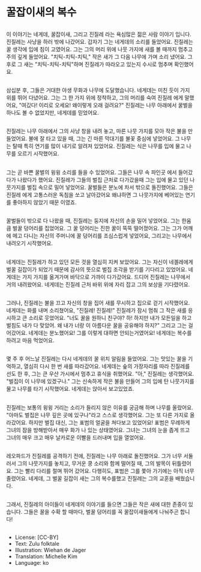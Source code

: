 # 꿀잡이새의 복수

##
이 이야기는 네게데, 꿀잡이새, 그리고 진질레 라는 욕심많은 젊은 사람 이야기 입니다. 진질레는 사냥을 하러 밖에 나갔어요. 갑자기 그는 네게데의 소리를 들었어요. 진질레는 꿀 생각에 입에 침이 고였어요. 그는 그의 머리 위에 나뭇 가지에 새를 볼 때까지 멈추고 주의 깊게 들었어요. "치틱-치틱-치틱," 작은 새가 그 다음 나무에 가며 소리 냈어요. 그후로 그 새는 "치틱-치틱-치틱"하며 진질레가 따라오고 있는지 수시로 멈추며 확인했어요.

##
삼십분 후, 그들은 거대한 야생 무화과 나무에 도달했습니다. 네게데는 미친 듯이 가지 위를 뛰어 다녔어요. 그는 그 한 가지 위에 정착하고, 그의 머리를 숙여 진질레 에게 말했어요, "여깄다! 이리로 오세요! 왜이렇게 오래 걸려요?" 진질레는 나무 아래에서 꿀벌을 하나도 볼 수 없었지만, 네게데를 믿었어요.

##
진질레는 나무 아래에서 그의 사냥 창을 내려 놓고, 마른 나뭇 가지를 모아 작은 불을 만들었어요. 불에 잘 타고 있을 때, 그는 긴 마른 막대기를 불꽃 중심에 넣었어요. 그 나무는 탈때 특히 연기를 많이 내기로 알려져 있었어요. 진질레는 식은 나무를 입에 물고 나무를 오르기 시작했어요.

##
그는 곧 바쁜 꿀벌의 윙윙 소리를 들을 수 있었어요. 그들은 나무 속 파인곳 에서 들어갔다가 나왔다가 했어요. 진질레가 그들의 벌집 근처로 다가갔을때 그는 입에 물고 있던 나뭇가지를 벌집 속으로 밀어 넣었어요. 꿀벌들은 분노에 차서 밖으로 돌진했어요. 그들은 진질레 에게 고통스러운 독침을 쏘고 날아갔어요 왜냐하면 그 나뭇가지에 베어있는 연기를 좋아하지 않았기 때문 이였죠.

##
꿀벌들이 밖으로 다 나왔을 때, 진질레는 둥지에 자신의 손을 밀어 넣었어요. 그는 한움큼 벌꿀 덩어리를 집었어요. 그 꿀 덩어리는 진한 꿀이 뚝뚝 떨어졌어요. 그는 그가 어깨에 메고 다니는 자신의 주머니에 꿀 덩어리를 조심스럽게 넣었어요, 그리고는 나무에서 내려오기 시작했어요.

##
네게데는 진질레가 하고 있던 모든 것을 열심히 지켜 보았어요. 그는 자신이 네겔레에게 벌꿀 길잡이가 되었기 때문에 감사의 뜻으로 벌집 조각을 받기를 기다리고 있었어요. 네게데는 가지 가지를 옮겨가며 바닥으로 가까이 다가갔어요. 드디어 진질레는 나무에서 거의 내려왔어요. 네게데는 진질레 근처 바위 위에 자리 잡고 그의 보상을 기다렸어요.

##
그러나, 진질레는 불을 끄고 자신의 창을 집어 새를 무시하고 집으로 걷기 시작했어요. 네게데는 화를 내며 소리쳤어요, "진질레! 진질레!" 진질레가 잠시 멈춰 그 작은 새를 응시하고 큰 소리로 웃었어요. "너도 꿀을 원하니 친구야? 하! 하지만 내가 모든일을 하고 벌침도 내가 다 맞았어. 왜 내가 너랑 이 아름다운 꿀을 공유해야 하지?" 그리고 그는 걸어갔어요. 네게데는 분노했어요! 그를 이렇게 대하면 안되는거였어요! 네게데는 복수를 하려고 마음 먹었어요.

##
몇 주 후 어느날 진질레는 다시 네게데의 꿀 위치 알림을 들었어요. 그는 맛있는 꿀을 기억하고, 열심히 다시 한 번 새를 따라갔어요. 네게데는 숲의 가장자리를 따라 진질레를 선도 한 후, 그는 큰 우산 가시에서 멈추고 휴식을 취했어요. "아," 진질레는 생각했어요. "벌집이 이 나무에 있겠구나." 그는 신속하게 작은 불을 만들어 그의 입에 탄 나뭇가지를 물고 나무를 타기 시작했어요. 네게데는 앉아서 보고있었죠.

##
진질레는 보통의 윙윙 거리는 소리가 들리지 않은 이유를 궁금해 하며 나무를 올랐어요. "아마도 벌집은 나무 깊은 곳에 있구나"라고 스스로 생각했어요. 그는 또 다른 가지로 올라갔어요. 하지만 벌집 대신, 그는 표범의 얼굴을 쳐다보고 있었어요! 표범은 무례하게 그녀의 잠을 방해받아서 매우 화가 나 있는 상태였어요. 그녀는 그녀의 눈을 좁게 뜨고 그녀의 매우 크고 매우 날카로운 이빨을 드러내며 입을 열었어요.

##
레오파드가 진질레를 공격하기 전에, 진질레는 나무 아래로 돌진했어요. 그가 너무 서둘러서 그의 나뭇가지를 놓치고, 무거운 쿵 소리와 함께 떨어질 때, 그의 발목이 뒤틀렸어요. 그는 빨리 다리를 절며 뛰어 갔어요. 다행히도, 표범은 그를 쫓아 가기에는 아직 너무 졸렸어요. 네게데, 그 벌꿀 길잡이 새는 그의 복수를했고 진질레는 그의 교훈을 배웠습니다.

##
그래서, 진질레의 아이들이 네게데의 이야기를 들으면 그들은 작은 새에 대한 존중이 있습니다. 그들은 꿀을 수확 할 때마다, 벌꿀 덩어리를 꼭 꿀잡이새들에게 나눠주곤 합니다!

##
* License: [CC-BY]
* Text: Zulu folktale
* Illustration: Wiehan de Jager
* Translation: Michelle Kim
* Language: ko
